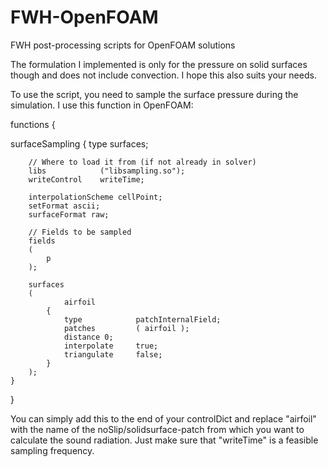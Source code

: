 # FWH-OpenFOAM
FWH post-processing scripts for OpenFOAM solutions

 The formulation I implemented is only for the pressure on solid surfaces though and does not include convection. I hope this also suits your needs.

To use the script, you need to sample the surface pressure during the simulation. I use this function in OpenFOAM:



functions
{

  surfaceSampling
    {
        type surfaces;

        // Where to load it from (if not already in solver)
        libs            ("libsampling.so");
        writeControl    writeTime;

        interpolationScheme cellPoint;
        setFormat ascii;
        surfaceFormat raw;

        // Fields to be sampled
        fields
        (
            p
        );

        surfaces
        (
                airfoil
            {
                type            patchInternalField;
                patches         ( airfoil );
                distance 0;
                interpolate     true;
                triangulate     false;
            }
        );
    }
}

You can simply add this to the end of your controlDict and replace "airfoil" with the name of the noSlip/solidsurface-patch from which you want to calculate the sound radiation. Just make sure that "writeTime" is a feasible sampling frequency.
